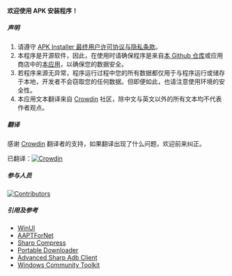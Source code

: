 #### 欢迎使用 APK 安装程序！

##### 声明
1. 请遵守 [APK Installer 最终用户许可协议与隐私条款](https://github.com/Paving-Base/APK-Installer/blob/main/Privacy.md)。
2. 本程序是开源软件，因此，在使用时请确保程序是来自[本 Github 仓库](https://github.com/Paving-Base/APK-Installer)或应用商店中的[本应用](https://www.microsoft.com/store/apps/9P2JFQ43FPPG)，以确保您的数据安全。
3. 若程序来源无异常，程序运行过程中您的所有数据都仅用于与程序运行或储存于本地，开发者不会窃取您的任何数据。但即便如此，也请注意使用环境的安全性。
4. 本应用文本翻译来自 [Crowdin](https://crowdin.com/project/APKInstaller "Crowdin") 社区，除中文与英文以外的所有文本均不代表作者观点。

##### 翻译
感谢 [Crowdin](https://crowdin.com/project/APKInstaller "Crowdin") 翻译者的支持，如果翻译出现了什么问题，欢迎前来纠正。

已翻译：[![Crowdin](https://badges.crowdin.net/APKInstaller/localized.svg)](https://crowdin.com/project/APKInstaller "Crowdin")

##### 参与人员
[![Contributors](https://contrib.rocks/image?repo=Paving-Base/APK-Installer)](https://github.com/Paving-Base/APK-Installer/graphs/contributors)

##### 引用及参考
- [WinUI](https://github.com/microsoft/microsoft-ui-xaml "WinUI")
- [AAPTForNet](https://github.com/canheo136/QuickLook.Plugin.ApkViewer "AAPTForNet")
- [Sharp Compress](https://github.com/adamhathcock/sharpcompress "Sharp Compress")
- [Portable Downloader](https://github.com/madnik7/PortableDownloader "Portable Downloader")
- [Advanced Sharp Adb Client](https://github.com/yungd1plomat/AdvancedSharpAdbClient "Advanced Sharp Adb Client")
- [Windows Community Toolkit](https://github.com/CommunityToolkit/WindowsCommunityToolkit "Windows Community Toolkit")